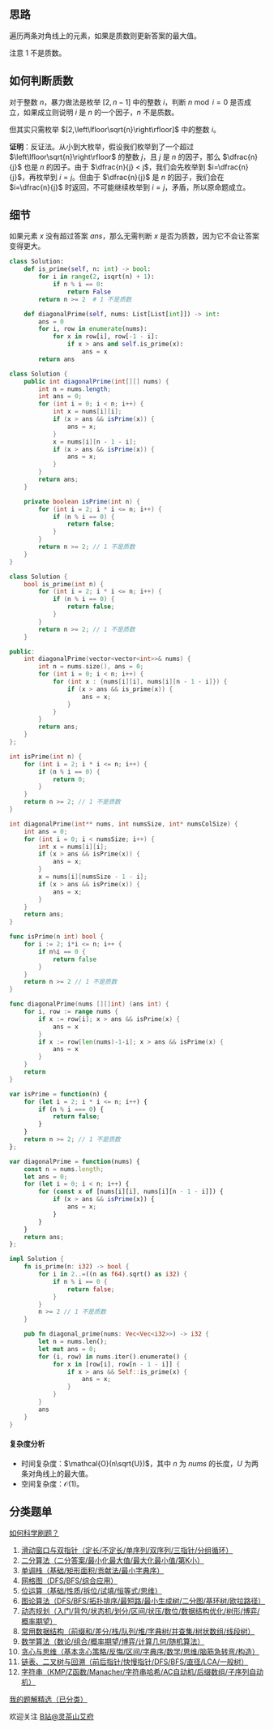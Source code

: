 ## 思路

遍历两条对角线上的元素，如果是质数则更新答案的最大值。

注意 $1$ 不是质数。

## 如何判断质数

对于整数 $n$，暴力做法是枚举 $[2,n-1]$ 中的整数 $i$，判断 $n\bmod i=0$ 是否成立，如果成立则说明 $i$ 是 $n$ 的一个因子，$n$ 不是质数。

但其实只需枚举 $[2,\left\lfloor\sqrt{n}\right\rfloor]$ 中的整数 $i$。

**证明**：反证法。从小到大枚举，假设我们枚举到了一个超过 $\left\lfloor\sqrt{n}\right\rfloor$ 的整数 $j$，且 $j$ 是 $n$ 的因子，那么 $\dfrac{n}{j}$ 也是 $n$ 的因子。由于 $\dfrac{n}{j} < j$，我们会先枚举到 $i=\dfrac{n}{j}$，再枚举到 $i=j$。但由于 $\dfrac{n}{j}$ 是 $n$ 的因子，我们会在 $i=\dfrac{n}{j}$ 时返回，不可能继续枚举到 $i=j$，矛盾，所以原命题成立。

## 细节

如果元素 $x$ 没有超过答案 $\textit{ans}$，那么无需判断 $x$ 是否为质数，因为它不会让答案变得更大。

```py [sol-Python3]
class Solution:
    def is_prime(self, n: int) -> bool:
        for i in range(2, isqrt(n) + 1):
            if n % i == 0:
                return False
        return n >= 2  # 1 不是质数

    def diagonalPrime(self, nums: List[List[int]]) -> int:
        ans = 0
        for i, row in enumerate(nums):
            for x in row[i], row[-1 - i]:
                if x > ans and self.is_prime(x):
                    ans = x
        return ans
```

```java [sol-Java]
class Solution {
    public int diagonalPrime(int[][] nums) {
        int n = nums.length;
        int ans = 0;
        for (int i = 0; i < n; i++) {
            int x = nums[i][i];
            if (x > ans && isPrime(x)) {
                ans = x;
            }
            x = nums[i][n - 1 - i];
            if (x > ans && isPrime(x)) {
                ans = x;
            }
        }
        return ans;
    }

    private boolean isPrime(int n) {
        for (int i = 2; i * i <= n; i++) {
            if (n % i == 0) {
                return false;
            }
        }
        return n >= 2; // 1 不是质数
    }
}
```

```cpp [sol-C++]
class Solution {
    bool is_prime(int n) {
        for (int i = 2; i * i <= n; i++) {
            if (n % i == 0) {
                return false;
            }
        }
        return n >= 2; // 1 不是质数
    }

public:
    int diagonalPrime(vector<vector<int>>& nums) {
        int n = nums.size(), ans = 0;
        for (int i = 0; i < n; i++) {
            for (int x : {nums[i][i], nums[i][n - 1 - i]}) {
                if (x > ans && is_prime(x)) {
                    ans = x;
                }
            }
        }
        return ans;
    }
};
```

```c [sol-C]
int isPrime(int n) {
    for (int i = 2; i * i <= n; i++) {
        if (n % i == 0) {
            return 0;
        }
    }
    return n >= 2; // 1 不是质数
}

int diagonalPrime(int** nums, int numsSize, int* numsColSize) {
    int ans = 0;
    for (int i = 0; i < numsSize; i++) {
        int x = nums[i][i];
        if (x > ans && isPrime(x)) {
            ans = x;
        }
        x = nums[i][numsSize - 1 - i];
        if (x > ans && isPrime(x)) {
            ans = x;
        }
    }
    return ans;
}
```

```go [sol-Go]
func isPrime(n int) bool {
    for i := 2; i*i <= n; i++ {
        if n%i == 0 {
            return false
        }
    }
    return n >= 2 // 1 不是质数
}

func diagonalPrime(nums [][]int) (ans int) {
    for i, row := range nums {
        if x := row[i]; x > ans && isPrime(x) {
            ans = x
        }
        if x := row[len(nums)-1-i]; x > ans && isPrime(x) {
            ans = x
        }
    }
    return
}
```

```js [sol-JavaScript]
var isPrime = function(n) {
    for (let i = 2; i * i <= n; i++) {
        if (n % i === 0) {
            return false;
        }
    }
    return n >= 2; // 1 不是质数
};

var diagonalPrime = function(nums) {
    const n = nums.length;
    let ans = 0;
    for (let i = 0; i < n; i++) {
        for (const x of [nums[i][i], nums[i][n - 1 - i]]) {
            if (x > ans && isPrime(x)) {
                ans = x;
            }
        }
    }
    return ans;
};
```

```rust [sol-Rust]
impl Solution {
    fn is_prime(n: i32) -> bool {
        for i in 2..=((n as f64).sqrt() as i32) {
            if n % i == 0 {
                return false;
            }
        }
        n >= 2 // 1 不是质数
    }

    pub fn diagonal_prime(nums: Vec<Vec<i32>>) -> i32 {
        let n = nums.len();
        let mut ans = 0;
        for (i, row) in nums.iter().enumerate() {
            for x in [row[i], row[n - 1 - i]] {
                if x > ans && Self::is_prime(x) {
                    ans = x;
                }
            }
        }
        ans
    }
}
```

#### 复杂度分析

- 时间复杂度：$\mathcal{O}(n\sqrt{U})$，其中 $n$ 为 $\textit{nums}$ 的长度，$U$ 为两条对角线上的最大值。
- 空间复杂度：$\mathcal{O}(1)$。

## 分类题单

[如何科学刷题？](https://leetcode.cn/circle/discuss/RvFUtj/)

1. [滑动窗口与双指针（定长/不定长/单序列/双序列/三指针/分组循环）](https://leetcode.cn/circle/discuss/0viNMK/)
2. [二分算法（二分答案/最小化最大值/最大化最小值/第K小）](https://leetcode.cn/circle/discuss/SqopEo/)
3. [单调栈（基础/矩形面积/贡献法/最小字典序）](https://leetcode.cn/circle/discuss/9oZFK9/)
4. [网格图（DFS/BFS/综合应用）](https://leetcode.cn/circle/discuss/YiXPXW/)
5. [位运算（基础/性质/拆位/试填/恒等式/思维）](https://leetcode.cn/circle/discuss/dHn9Vk/)
6. [图论算法（DFS/BFS/拓扑排序/最短路/最小生成树/二分图/基环树/欧拉路径）](https://leetcode.cn/circle/discuss/01LUak/)
7. [动态规划（入门/背包/状态机/划分/区间/状压/数位/数据结构优化/树形/博弈/概率期望）](https://leetcode.cn/circle/discuss/tXLS3i/)
8. [常用数据结构（前缀和/差分/栈/队列/堆/字典树/并查集/树状数组/线段树）](https://leetcode.cn/circle/discuss/mOr1u6/)
9. [数学算法（数论/组合/概率期望/博弈/计算几何/随机算法）](https://leetcode.cn/circle/discuss/IYT3ss/)
10. [贪心与思维（基本贪心策略/反悔/区间/字典序/数学/思维/脑筋急转弯/构造）](https://leetcode.cn/circle/discuss/g6KTKL/)
11. [链表、二叉树与回溯（前后指针/快慢指针/DFS/BFS/直径/LCA/一般树）](https://leetcode.cn/circle/discuss/K0n2gO/)
12. [字符串（KMP/Z函数/Manacher/字符串哈希/AC自动机/后缀数组/子序列自动机）](https://leetcode.cn/circle/discuss/SJFwQI/)

[我的题解精选（已分类）](https://github.com/EndlessCheng/codeforces-go/blob/master/leetcode/SOLUTIONS.md)

欢迎关注 [B站@灵茶山艾府](https://space.bilibili.com/206214)
